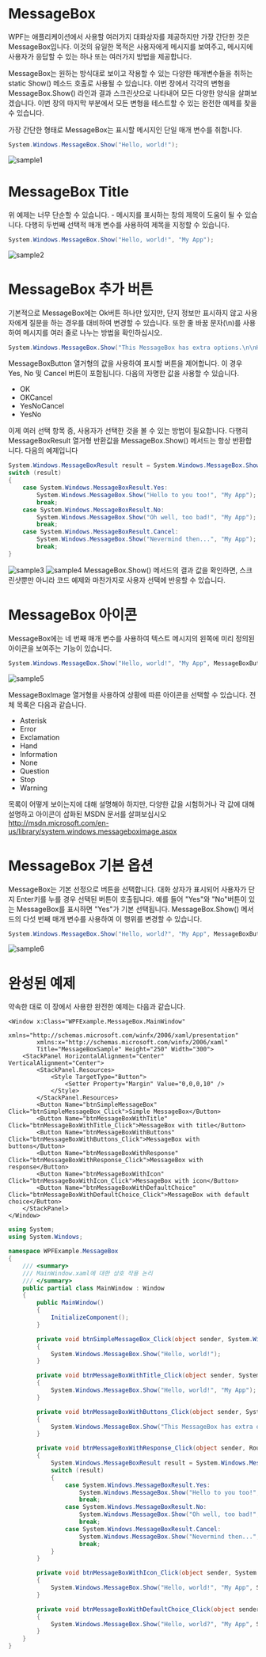 # MessageBox

WPF는 애플리케이션에서 사용할 여러가지 대화상자를 제공하지만 가장 간단한 것은 MessageBox입니다. 이것의 유일한 목적은 사용자에게 메시지를 보여주고, 메시지에 사용자가 응답할 수 있는 하나 또는 여러가지 방법을 제공합니다.

MessageBox는 원하는 방식대로 보이고 작용할 수 있는 다양한 매개변수들을 취하는 static Show() 메소드 호출로 사용될 수 있습니다. 이번 장에서 각각의 변형을 MessageBox.Show() 라인과 결과 스크린샷으로 나타내어 모든 다양한 양식을 살펴보겠습니다. 이번 장의 마지막 부분에서 모든 변형을 테스트할 수 있는 완전한 예제를 찾을 수 있습니다.

가장 간단한 형태로 MessageBox는 표시할 메시지인 단일 매개 변수를 취합니다.

```C#
System.Windows.MessageBox.Show("Hello, world!");
```

![sample1](https://100.100.15.221/Kerry-cho/WPF-Example/blob/master/Dialog/WPFExample.MessageBox/sample1.png)

# MessageBox Title

위 예제는 너무 단순할 수 있습니다. - 메시지를 표시하는 창의 제목이 도움이 될 수 있습니다. 다행히 두번째 선택적 매개 변수를 사용하여 제목을 지정할 수 있습니다.

```C#
System.Windows.MessageBox.Show("Hello, world!", "My App");
```

![sample2](https://100.100.15.221/Kerry-cho/WPF-Example/blob/master/Dialog/WPFExample.MessageBox/sample2.png)

# MessageBox 추가 버튼

기본적으로 MessageBox에는 Ok버튼 하나만 있지만, 단지 정보만 표시하지 않고 사용자에게 질문을 하는 경우를 대비하여 변경할 수 있습니다. 또한 줄 바꿈 문자(\n)를 사용하여 메시지를 여러 줄로 나누는 방법을 확인하십시오.

```C#
System.Windows.MessageBox.Show("This MessageBox has extra options.\n\nHello, world?", "My App", MessageBoxButton.YesNoCancel);
```

MessageBoxButton 열거형의 값을 사용하여 표시할 버튼을 제어합니다. 이 경우 Yes, No 및 Cancel 버튼이 포함됩니다. 다음의 자명한 값을 사용할 수 있습니다.

* OK
* OKCancel
* YesNoCancel
* YesNo

이제 여러 선택 항목 중, 사용자가 선택한 것을 볼 수 있는 방법이 필요합니다. 다행히 MessageBoxResult 열거형 반환값을 MessageBox.Show() 메서드는 항상 반환합니다. 다음의 예제입니다

```C#
System.Windows.MessageBoxResult result = System.Windows.MessageBox.Show("Would you like to greet the world with a \"Hello, world\"?", "My App", MessageBoxButton.YesNoCancel);
switch (result)
{
    case System.Windows.MessageBoxResult.Yes:
        System.Windows.MessageBox.Show("Hello to you too!", "My App");
        break;
    case System.Windows.MessageBoxResult.No:
        System.Windows.MessageBox.Show("Oh well, too bad!", "My App");
        break;
    case System.Windows.MessageBoxResult.Cancel:
        System.Windows.MessageBox.Show("Nevermind then...", "My App");
        break;
}                
```

![sample3](https://100.100.15.221/Kerry-cho/WPF-Example/blob/master/Dialog/WPFExample.MessageBox/sample3.png)
![sample4](https://100.100.15.221/Kerry-cho/WPF-Example/blob/master/Dialog/WPFExample.MessageBox/sample4.png)
MessageBox.Show() 메서드의 결과 값을 확인하면, 스크린샷뿐만 아니라 코드 예제와 마찬가지로 사용자 선택에 반응할 수 있습니다.

# MessageBox 아이콘

MessageBox에는 네 번째 매개 변수를 사용하여 텍스트 메시지의 왼쪽에 미리 정의된 아이콘을 보여주는 기능이 있습니다.

```C#
System.Windows.MessageBox.Show("Hello, world!", "My App", MessageBoxButton.OK, MessageBoxImage.Information);
```

![sample5](https://100.100.15.221/Kerry-cho/WPF-Example/blob/master/Dialog/WPFExample.MessageBox/sample5.png)

MessageBoxImage 열거형을 사용하여 상황에 따른 아이콘을 선택할 수 있습니다. 전체 목록은 다음과 같습니다.

* Asterisk
* Error
* Exclamation
* Hand
* Information
* None
* Question
* Stop
* Warning

목록이 어떻게 보이는지에 대해 설명해야 하지만, 다양한 값을 시험하거나 각 값에 대해 설명하고 아이콘이 삽화된 MSDN 문서를 살펴보십시오
http://msdn.microsoft.com/en-us/library/system.windows.messageboximage.aspx

# MessageBox 기본 옵션

MessageBox는 기본 선정으로 버튼을 선택합니다. 대화 상자가 표시되어 사용자가 단지 Enter키를 누를 경우 선택된 버튼이 호출됩니다. 예를 들어 "Yes"와 "No"버튼이 있는 MessageBox를 표시하면 "Yes"가 기본 선택됩니다. MessageBox.Show() 메서드의 다섯 번째 매개 변수를 사용하여 이 행위를 변경할 수 있습니다.

```C#
System.Windows.MessageBox.Show("Hello, world?", "My App", MessageBoxButton.YesNo, MessageBoxImage.Question, MessageBoxResult.No);
```

![sample6](https://100.100.15.221/Kerry-cho/WPF-Example/blob/master/Dialog/WPFExample.MessageBox/sample6.png)

# 완성된 예제

약속한 대로 이 장에서 사용한 완전한 예제는 다음과 같습니다.

```XAML
<Window x:Class="WPFExample.MessageBox.MainWindow"
        xmlns="http://schemas.microsoft.com/winfx/2006/xaml/presentation"
        xmlns:x="http://schemas.microsoft.com/winfx/2006/xaml"
        Title="MessageBoxSample" Height="250" Width="300">
    <StackPanel HorizontalAlignment="Center" VerticalAlignment="Center">
        <StackPanel.Resources>
            <Style TargetType="Button">
                <Setter Property="Margin" Value="0,0,0,10" />
            </Style>
        </StackPanel.Resources>
        <Button Name="btnSimpleMessageBox" Click="btnSimpleMessageBox_Click">Simple MessageBox</Button>
        <Button Name="btnMessageBoxWithTitle" Click="btnMessageBoxWithTitle_Click">MessageBox with title</Button>
        <Button Name="btnMessageBoxWithButtons" Click="btnMessageBoxWithButtons_Click">MessageBox with buttons</Button>
        <Button Name="btnMessageBoxWithResponse" Click="btnMessageBoxWithResponse_Click">MessageBox with response</Button>
        <Button Name="btnMessageBoxWithIcon" Click="btnMessageBoxWithIcon_Click">MessageBox with icon</Button>
        <Button Name="btnMessageBoxWithDefaultChoice" Click="btnMessageBoxWithDefaultChoice_Click">MessageBox with default choice</Button>
    </StackPanel>
</Window>
```

```C#
using System;
using System.Windows;

namespace WPFExample.MessageBox
{
    /// <summary>
    /// MainWindow.xaml에 대한 상호 작용 논리
    /// </summary>
    public partial class MainWindow : Window
    {
        public MainWindow()
        {
            InitializeComponent();
        }

        private void btnSimpleMessageBox_Click(object sender, System.Windows.RoutedEventArgs e)
        {
            System.Windows.MessageBox.Show("Hello, world!");
        }

        private void btnMessageBoxWithTitle_Click(object sender, System.Windows.RoutedEventArgs e)
        {
            System.Windows.MessageBox.Show("Hello, world!", "My App");
        }

        private void btnMessageBoxWithButtons_Click(object sender, System.Windows.RoutedEventArgs e)
        {
            System.Windows.MessageBox.Show("This MessageBox has extra options.\n\nHello, world?", "My App", System.Windows.MessageBoxButton.YesNoCancel);
        }

        private void btnMessageBoxWithResponse_Click(object sender, RoutedEventArgs e)
        {
            System.Windows.MessageBoxResult result = System.Windows.MessageBox.Show("Would you like to greet the world with a \"Hello, world\"?", "My App", MessageBoxButton.YesNoCancel);
            switch (result)
            {
                case System.Windows.MessageBoxResult.Yes:
                    System.Windows.MessageBox.Show("Hello to you too!", "My App");
                    break;
                case System.Windows.MessageBoxResult.No:
                    System.Windows.MessageBox.Show("Oh well, too bad!", "My App");
                    break;
                case System.Windows.MessageBoxResult.Cancel:
                    System.Windows.MessageBox.Show("Nevermind then...", "My App");
                    break;
            }
        }

        private void btnMessageBoxWithIcon_Click(object sender, System.Windows.RoutedEventArgs e)
        {
            System.Windows.MessageBox.Show("Hello, world!", "My App", System.Windows.MessageBoxButton.OK, System.Windows.MessageBoxImage.Information);
        }

        private void btnMessageBoxWithDefaultChoice_Click(object sender, System.Windows.RoutedEventArgs e)
        {
            System.Windows.MessageBox.Show("Hello, world?", "My App", System.Windows.MessageBoxButton.YesNo, System.Windows.MessageBoxImage.Question, System.Windows.MessageBoxResult.No);
        }
    }
}
```




